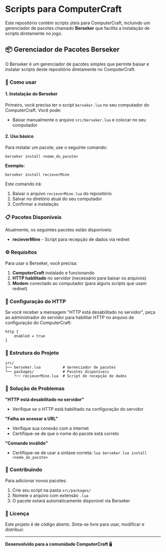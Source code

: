 # Scripts para ComputerCraft

Este repositório contém scripts úteis para ComputerCraft, incluindo um gerenciador de pacotes chamado **Berseker** que facilita a instalação de scripts diretamente no jogo.

## 📦 Gerenciador de Pacotes Berseker

O Berseker é um gerenciador de pacotes simples que permite baixar e instalar scripts deste repositório diretamente no ComputerCraft.

### 🚀 Como usar

#### 1. Instalação do Berseker

Primeiro, você precisa ter o script `berseker.lua` no seu computador do ComputerCraft. Você pode:

- Baixar manualmente o arquivo `src/berseker.lua` e colocar no seu computador

#### 2. Uso básico

Para instalar um pacote, use o seguinte comando:

```
berseker install <nome_do_pacote>
```

**Exemplo:**
```
berseker install recieverMine
```

Este comando irá:
1. Baixar o arquivo `recieverMine.lua` do repositório
2. Salvar no diretório atual do seu computador
3. Confirmar a instalação

### 📋 Pacotes Disponíveis

Atualmente, os seguintes pacotes estão disponíveis:

- **recieverMine** - Script para recepção de dados via rednet

### ⚙️ Requisitos

Para usar o Berseker, você precisa:

1. **ComputerCraft** instalado e funcionando
2. **HTTP habilitado** no servidor (necessário para baixar os arquivos)
3. **Modem** conectado ao computador (para alguns scripts que usam rednet)

### 🔧 Configuração do HTTP

Se você receber a mensagem "HTTP está desabilitado no servidor", peça ao administrador do servidor para habilitar HTTP no arquivo de configuração do ComputerCraft:

```
http {
    enabled = true
}
```

### 📝 Estrutura do Projeto

```
src/
├── berseker.lua          # Gerenciador de pacotes
└── packages/             # Pacotes disponíveis
    └── recieverMine.lua  # Script de recepção de dados
```

### 🐛 Solução de Problemas

**"HTTP está desabilitado no servidor"**
- Verifique se o HTTP está habilitado na configuração do servidor

**"Falha ao acessar a URL"**
- Verifique sua conexão com a internet
- Certifique-se de que o nome do pacote está correto

**"Comando inválido"**
- Certifique-se de usar a sintaxe correta: `lua berseker.lua install <nome_do_pacote>`

### 🤝 Contribuindo

Para adicionar novos pacotes:

1. Crie seu script na pasta `src/packages/`
2. Nomeie o arquivo com extensão `.lua`
3. O pacote estará automaticamente disponível via Berseker

### 📄 Licença

Este projeto é de código aberto. Sinta-se livre para usar, modificar e distribuir.

---

**Desenvolvido para a comunidade ComputerCraft** 🖥️
